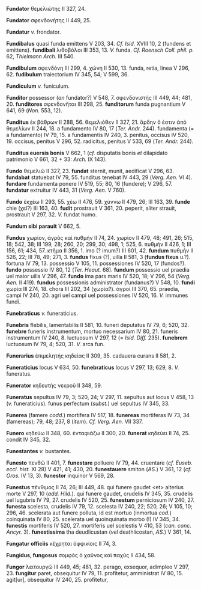 **Fundator** θεμελιώτης II 327, 24.

**Fundator** σφενδονήτης II 449, 25.

**Fundatur** *v.* frondator.

**Fundibalus** quasi funda emittens V 203, 34. *Cf. Isid.* XVIII 10, 2
(fundens et emittens). **fundibali** λιθοβόλοι III 353, 13. *V.* funda.
*Cf. Roensch Coll. phil. p.* 62, *Thielmann Arch.* III 540.

**Fundibulum** σφενδόνη III 299, 4. χώνη II 530, 13. funda, retia, linea
V 296, 62. **fudibulum** traiectorium IV 345, 54; V 599, 36.

**Fundiculum** *v.* funiculum.

**Funditor** possessor (*an* fundator?) V 548, 7. σφενδονιστής III 449,
44; 481, 20. **funditores** σφενδονῆται III 298, 25. **funditorum**
funda pugnantium V 641, 69 (*Non.* 553, 12).

**Funditus** ἐκ βάθρων II 288, 56. θεμελιόθεν II 327, 21. ἄρδην ὅ ἐστιν
ἀπὸ θεμελίων II 244, 18. a fundamento IV 80, 17 (*Ter. Andr.* 244).
fundamenta (= a fundamento) IV 79, 15. a fundamentis IV 240, 3. penitus,
occisus IV 520, 19. occisus, penitus V 296, 52. radicitus, penitus V
533, 69 (*Ter. Andr.* 244).

**Funditus euersis bonis** V 662, 1 (*cf.* disputatis bonis *et*
dilapidato patrimonio V 661, 32 + 33: *Arch.* IX 143).

**Fundo** θεμελιῶ II 327, 23. **fundat** sternit, munit, aedificat V
296, 63. **fundabat** statuebat IV 79, 55. funditus tenebat IV 443, 29
(*Verg. Aen.* VI 4). **fundare** fundamenta ponere IV 519, 55; 80, 16
(fundere); V 296, 57. **fundatur** extruitur IV 443, 31 (*Verg. Aen.*
V 760).

**Fundo** ἐκχέω II 293, 55. χέω II 476, 59. χύννω II 479, 26; III 163,
39. **funde** chie (χεῖ?) III 163, 40. **fudit** prostrauit V 361, 20.
peperit, aliter strauit, prostrauit V 297, 32. *V.* fundat humo.

**Fundum sibi parauit** V 662, 5.

**Fundus** χωρίον, ἀγρὸς καὶ πυθμήν II 74, 24. χωρίον II 479, 48; 491,
26; 515, 18; 542, 38; III 199, 28; 260, 20; 299, 30; 498, 1; 525, 6.
πυθμήν II 426, 1; III 156, 61; 434, 57. κτῆμα II 356, 1. imo (? imum?)
III 601, 42. **fundum** πυθμήν II 526, 22; III 78, 49; 271, 3.
**fundus** fixus (?), uilla II 581, 3 (**fundus fixus** u.?). fortuna IV
79, 13. possessio V 105, 11. possessiones IV 520, 17 (fundos?).
**fundo** possessio IV 80, 12 (*Ter. Heaut.* 68). **fundum** possessio
uel praedia uel maior uilla V 296, 47. **fundo** ima pars maris IV 520,
18; V 296, 54 (*Verg. Aen.* II 419). **fundus** possessionis
administrator (fundanus?) V 548, 10. **fundi** χωρία III 274, 18. chora
III 202, 34 (χωρία?). ἀγροί III 370, 65. praedia, campi IV 240, 20. agri
uel campi uel possessiones IV 520, 16. *V.* immunes fundi.

**Funebraticus** *v.* funeraticius.

**Funebris** flebilis, lamentabilis II 581, 10. funeri deputatus IV 79,
6; 520, 32. **funebre** funeris instrumentum, mortuo necessarium IV 80,
21. funeris instrumentum IV 240, 8. luctuosum V 297, 12 (= *Isid. Diff.*
235). **funebrem** luctuosum IV 79, 4; 520, 31. *V.* arca fun.

**Funerarius** ἐπιμελητὴς κηδείας II 309, 35. cadauera curans II 581, 2.

**Funeraticius** locus V 634, 50. **funebraticus** locus V 297, 13; 629,
8. *V.* funeratus.

**Funerator** κηδευτὴς νεκροῦ II 348, 59.

**Funeratus** sepultus IV 79, 3; 520, 24; V 297, 11. sepultus aut locus
V 458, 13 (*v.* funeraticius). funus perfectum (*subst.*) uel sepultus
IV 345, 33.

**Funerea** (famere *codd.*) mortifera IV 517, 18. **funereas**
mortiferas IV 73, 34 (famereas); 79, 48; 237, 8 (*item*). *Cf. Verg.
Aen.* VII 337.

**Funero** κηδεύω II 348, 60. ἐνταφιάζω II 300, 20. **funerat** κηδεύει
II 74, 25. condit IV 345, 32.

**Funestantes** *v.* bustantes.

**Funesto** πενθῶ II 401, 7. **funestare** polluere IV 79, 44. cruentare
(*cf. Eu­seb. eccl. hist.* XI 28) V 421, 41; 430, 20. **funestauere**
smiton (*AS.*) V 361, 12 (*cf. Oros.* IV 13, 3). **funestor** inquinor
V 569, 28.

**Funestus** πένθιμος II 74, 26; III 449, 48. qui funere gaudet \<et\>
alterius morte V 297, 10 (*add. Hild.*). qui funere gaudet, crudelis IV
345, 35. crudelis uel lugubris IV 79, 27. crudelis IV 520, 25.
**funestum** perniciosum IV 240, 27. **funesta** scelesta, crudelis IV
79, 12. scelesta IV 240, 22; 520, 26; V 105, 10; 296, 46. scelerata aut
funere polluta, id est mortuo (inmortua *cod.*) coinquinata IV 80, 25.
scelerata uel quoinquinata morbo (!) IV 345, 34. **funestis** mortiferis
IV 520, 27. mortiferis uel scelestis V 410, 53 (*can. conc. Ancyr.*
3). **funestissima** tha deudlicustan (*vel* deathlicostan, *AS.*) V
361, 14.

**Fungatur officiis** κέχρηται ὀφφικίοις II 74, 3.

**Fungidus, fungosus** σομφὸς ὁ χαῦνος καὶ παχύς II 434, 58.

**Fungor** λειτουργῶ III 449, 45; 481, 32. perago, exsequor, adimpleo V
297, 23. **fungitur** paret, obsequitur IV 79, 11. profitetur,
amministrat IV 80, 15. agit[ur], obsequitur IV 240, 25. profitetur,
